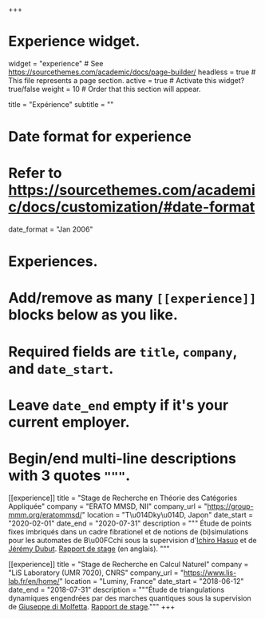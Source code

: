 +++
# Experience widget.
widget = "experience"  # See https://sourcethemes.com/academic/docs/page-builder/
headless = true  # This file represents a page section.
active = true  # Activate this widget? true/false
weight = 10  # Order that this section will appear.

title = "Expérience"
subtitle = ""

# Date format for experience
#   Refer to https://sourcethemes.com/academic/docs/customization/#date-format
date_format = "Jan 2006"

# Experiences.
#   Add/remove as many `[[experience]]` blocks below as you like.
#   Required fields are `title`, `company`, and `date_start`.
#   Leave `date_end` empty if it's your current employer.
#   Begin/end multi-line descriptions with 3 quotes `"""`.
[[experience]]
  title = "Stage de Recherche en Théorie des Catégories Appliquée"
  company = "ERATO MMSD, NII"
  company_url = "https://group-mmm.org/eratommsd/"
  location = "T\u014Dky\u014D, Japon"
  date_start = "2020-02-01"
  date_end = "2020-07-31"
  description = """
  Étude de points fixes imbriqués dans un cadre fibrationel et de notions de (bi)simulations pour les automates de B\u00FCchi sous la supervision d'[Ichiro Hasuo](https://group-mmm.org/~ichiro/) et de [Jérémy Dubut](https://group-mmm.org/~dubut/). [Rapport de stage](https://git.eleves.ens.fr/qaristote/m1-internship-report/uploads/3431548a277eb5fc297d8e7d93d1e3ce/aristote_quentin_m1_internship_report.pdf) (en anglais).
  """

[[experience]]
  title = "Stage de Recherche en Calcul Naturel"
  company = "LiS Laboratory (UMR 7020), CNRS"
  company_url = "https://www.lis-lab.fr/en/home/"
  location = "Luminy, France"
  date_start = "2018-06-12"
  date_end = "2018-07-31"
  description = """Étude de triangulations dynamiques engendrées par des marches quantiques sous la supervision de [Giuseppe di Molfetta](https://www.giuseppe-dimolfetta.com/). [Rapport de stage](https://git.eleves.ens.fr/qaristote/rapport-stage-l3/-/blob/b9f9cc78ad3eabe6508be70cc27dc9bf89d34755/rapport.pdf)."""
+++

